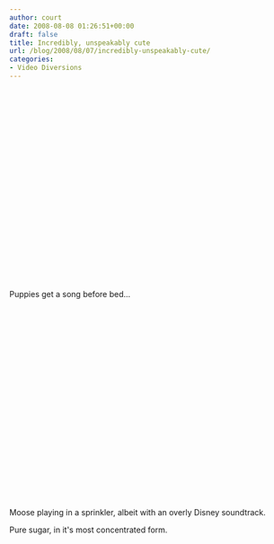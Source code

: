 ```yaml
---
author: court
date: 2008-08-08 01:26:51+00:00
draft: false
title: Incredibly, unspeakably cute
url: /blog/2008/08/07/incredibly-unspeakably-cute/
categories:
- Video Diversions
---
```


<object classid="clsid:d27cdb6e-ae6d-11cf-96b8-444553540000" width="425" codebase="http://download.macromedia.com/pub/shockwave/cabs/flash/swflash.cab#version=6,0,40,0" height="344"><embed src="http://www.youtube.com/v/jCnAjel02lM&color1=11645361&color2=13619151&hl=en&fs=1" wmode="transparent" height="344" width="425" allowfullscreen="true" type="application/x-shockwave-flash"></embed></object>

Puppies get a song before bed...

<object width="425" height="344"><embed src="http://www.youtube.com/v/yNy9jTeolUk&color1=11645361&color2=13619151&hl=en&fs=1" wmode="transparent" height="344" width="425" allowfullscreen="true" type="application/x-shockwave-flash"></embed></object>

Moose playing in a sprinkler, albeit with an overly Disney soundtrack.


Pure sugar, in it's most concentrated form.
